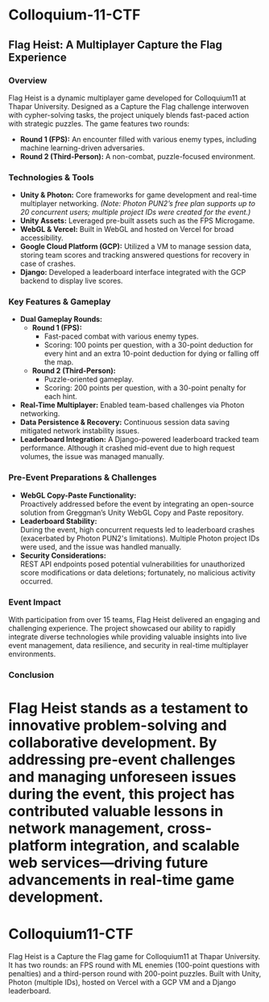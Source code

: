 # Colloquium-11-CTF

## Flag Heist: A Multiplayer Capture the Flag Experience

### Overview
Flag Heist is a dynamic multiplayer game developed for Colloquium11 at Thapar University. Designed as a Capture the Flag challenge interwoven with cypher-solving tasks, the project uniquely blends fast-paced action with strategic puzzles. The game features two rounds:
- **Round 1 (FPS):** An encounter filled with various enemy types, including machine learning-driven adversaries.
- **Round 2 (Third-Person):** A non-combat, puzzle-focused environment.

### Technologies & Tools
- **Unity & Photon:** Core frameworks for game development and real-time multiplayer networking. *(Note: Photon PUN2’s free plan supports up to 20 concurrent users; multiple project IDs were created for the event.)*
- **Unity Assets:** Leveraged pre-built assets such as the FPS Microgame.
- **WebGL & Vercel:** Built in WebGL and hosted on Vercel for broad accessibility.
- **Google Cloud Platform (GCP):** Utilized a VM to manage session data, storing team scores and tracking answered questions for recovery in case of crashes.
- **Django:** Developed a leaderboard interface integrated with the GCP backend to display live scores.

### Key Features & Gameplay
- **Dual Gameplay Rounds:**
  - **Round 1 (FPS):**
    - Fast-paced combat with various enemy types.
    - Scoring: 100 points per question, with a 30-point deduction for every hint and an extra 10-point deduction for dying or falling off the map.
  - **Round 2 (Third-Person):**
    - Puzzle-oriented gameplay.
    - Scoring: 200 points per question, with a 30-point penalty for each hint.
- **Real-Time Multiplayer:** Enabled team-based challenges via Photon networking.
- **Data Persistence & Recovery:** Continuous session data saving mitigated network instability issues.
- **Leaderboard Integration:** A Django-powered leaderboard tracked team performance. Although it crashed mid-event due to high request volumes, the issue was managed manually.

### Pre-Event Preparations & Challenges
- **WebGL Copy-Paste Functionality:**  
  Proactively addressed before the event by integrating an open-source solution from Greggman’s Unity WebGL Copy and Paste repository.
- **Leaderboard Stability:**  
  During the event, high concurrent requests led to leaderboard crashes (exacerbated by Photon PUN2's limitations). Multiple Photon project IDs were used, and the issue was handled manually.
- **Security Considerations:**  
  REST API endpoints posed potential vulnerabilities for unauthorized score modifications or data deletions; fortunately, no malicious activity occurred.

### Event Impact
With participation from over 15 teams, Flag Heist delivered an engaging and challenging experience. The project showcased our ability to rapidly integrate diverse technologies while providing valuable insights into live event management, data resilience, and security in real-time multiplayer environments.

### Conclusion
Flag Heist stands as a testament to innovative problem-solving and collaborative development. By addressing pre-event challenges and managing unforeseen issues during the event, this project has contributed valuable lessons in network management, cross-platform integration, and scalable web services—driving future advancements in real-time game development.
=======
# Colloquium11-CTF
Flag Heist is a Capture the Flag game for Colloquium11 at Thapar University. It has two rounds: an FPS round with ML enemies (100-point questions with penalties) and a third-person round with 200-point puzzles. Built with Unity, Photon (multiple IDs), hosted on Vercel with a GCP VM and a Django leaderboard.
